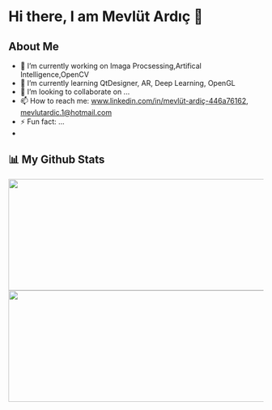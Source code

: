 # Hi there, I am Mevlüt Ardıç 👋

## About Me

- 🔭 I’m currently working on Imaga Procsessing,Artifical Intelligence,OpenCV
- 🌱 I’m currently learning QtDesigner, AR, Deep Learning, OpenGL
- 👯 I’m looking to collaborate on ...
- 📫 How to reach me: www.linkedin.com/in/mevlüt-ardiç-446a76162, mevlutardic.1@hotmail.com
- ⚡ Fun fact: ...
-
## 📊 My Github Stats

<img align = "center" src = "https://github-readme-stats.vercel.app/api?username=mevlutardic&theme=algolia&show_icons=true" width = "1000" height = "220" />
<img align = "center" src = "https://github-readme-stats.vercel.app/api/top-langs/?username=mevlutardic&theme=tokyonight&layout=compact https://github.com/anuraghazra/github-readme-stats" width = "1000" height = "220" />


